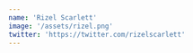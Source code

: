 ```yaml
---
name: 'Rizel Scarlett'
image: '/assets/rizel.png'
twitter: 'https://twitter.com/rizelscarlett'
---
```

